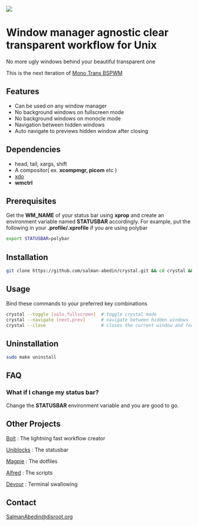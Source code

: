 ![](demo/preview.gif)

# Window manager agnostic clear transparent workflow for Unix

No more ugly windows behind your beautiful transparent one

This is the next iteration of
[Mono Trans BSPWM](https://github.com/salman-abedin/mono_trans_bspwm)

## Features

-  Can be used on any window manager
-  No background windows on fullscreen mode
-  No background windows on monocle mode
-  Navigation between hidden windows
-  Auto navigate to previews hidden window after closing

## Dependencies

-  head, tail, xargs, shift
-  A compositor( ex. **xcompmgr, picom** etc )
-  [xdo](https://github.com/baskerville/xdo)
-  **wmctrl**

## Prerequisites

Get the **WM_NAME** of your status bar using **xprop** and create an environment variable named **STATUSBAR** accordingly. For example, put the following in your **.profile/.xprofile** if you are using polybar

```sh
export STATUSBAR=polybar
```

## Installation

```sh
git clone https://github.com/salman-abedin/crystal.git && cd crystal && sudo make install
```

## Usage

Bind these commands to your preferred key combinations

```sh
crystal --toggle [solo,fullscreen]  # toggle crystal mode
crystal --navigate [next,prev]      # navigate between hidden windows
crystal --close                     # closes the current window and focuses on the previous one
```

## Uninstallation

```sh
sudo make uninstall
```

## FAQ

### What if I change my status bar?

Change the **STATUSBAR** environment variable and you are good to go.

## Other Projects

[Bolt](https://github.com/salman-abedin/bolt)
: The lightning fast workflow creator

[Uniblocks](https://github.com/salman-abedin/uniblocks)
: The statusbar

[Magpie](https://github.com/salman-abedin/magpie)
: The dotfiles

[Alfred](https://github.com/salman-abedin/alfred)
: The scripts

[Devour](https://github.com/salman-abedin/devour)
: Terminal swallowing

## Contact

SalmanAbedin@disroot.org

